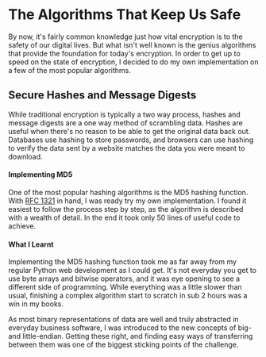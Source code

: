 # The Algorithms That Keep Us Safe

By now, it's fairly common knowledge just how vital encryption is to the safety of our digital lives.
But what isn't well known is the genius algorithms that provide the foundation for today's encryption.
In order to get up to speed on the state of encryption, I decided to do my own implementation on a few of the most popular algorithms.

## Secure Hashes and Message Digests

While traditional encryption is typically a two way process, hashes and message digests are a one way method of scrambling data.
Hashes are useful when there's no reason to be able to get the original data back out. 
Databases use hashing to store passwords, and browsers can use hashing to verify the data sent by a website matches the data you were meant to download.


#### Implementing MD5

One of the most popular hashing algorithms is the MD5 hashing function. 
With [RFC 1321](https://tools.ietf.org/html/rfc1321) in hand, I was ready try my own implementation.
I found it easiest to follow the process step by step, as the algorithm is described with a wealth of detail.
In the end it took only 50 lines of useful code to achieve.

#### What I Learnt

Implementing the MD5 hashing function took me as far away from my regular Python web development as I could get.
It's not everyday you get to use byte arrays and bitwise operators, and it was eye opening to see a different side of programming.
While everything was a little slower than usual, finishing a complex algorithm start to scratch in sub 2 hours was a win in my books.

As most binary representations of data are well and truly abstracted in everyday business software, I was introduced to the new concepts of big- and little-endian.
Getting these right, and finding easy ways of transferring between them was one of the biggest sticking points of the challenge.
